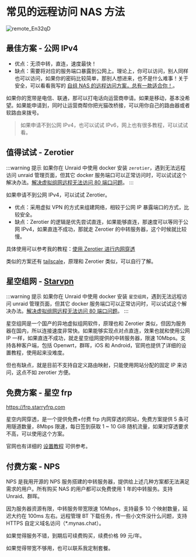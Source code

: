 # 常见的远程访问 NAS 方法

![remote_En32qD](https://img-1255332810.cos.ap-chengdu.myqcloud.com/remote_En32qD.jpg)

## 最佳方案 - 公网 IPv4

- 优点：无须中转，直连，速度最快！
- 缺点：需要将对应的服务端口暴露到公网上。理论上，你可以访问，别人同样也可以访问，如果你的密码比较简单，那别人想进来，也不是什么难事！关于安全，可以看看我写的 [自组 NAS 的远程访问方案，总有一款适合你！](https://slarker.me/remote-nas/)。

如果你的宽带是电信、联通，那可以打电话向运营商申请。如果是移动，基本没希望。如果能申请到，同时让运营商帮你把光猫改桥接，可以用你自己的路由器或者软路由来拨号。

> 如果申请不到公网 IPv4，也可以试试 IPv6，网上也有很多教程，可以试试看。

## 值得试试 - Zerotier

:::warning 提示
如果你在 Unraid 中使用 docker 安装 `zerotier`，遇到无法远程访问 unraid 管理页面，但其它 docker 服务端口可以正常访问时，可以试试这个解决办法。[解决虚拟组网远程无法访问 80 端口问题](/unraid/remote.md)。
:::

如果申请不到公网 IPv4，可以试试 Zerotier。

- 优点：采用虚拟 VPN 的方式来组建网络，相较于公网 IP 暴露端口的方式，比较安全。
- 缺点：Zerotier 的逻辑是优先尝试直连，如果能够直连，那速度可以等同于公网 IPv4，如果直连不成功，那就走 Zerotier 的中转服务器，这个时候就比较慢。

具体使用可以参考我的教程：[使用 Zerotier 进行内网穿透](https://slarker.me/zerotier)

类似的方案还有 [tailscale](https://tailscale.com/)，原理和 Zerotier 类似，可以自行了解。

## 星空组网 - [Starvpn](https://starvpn.cn/)

:::warning 提示
如果你在 Unraid 中使用 docker 安装 `星空组网`，遇到无法远程访问 unraid 管理页面，但其它 docker 服务端口可以正常访问时，可以试试这个解决办法。[解决虚拟组网远程无法访问 80 端口问题](/unraid/remote.md)。
:::

星空组网是一个国产的异地虚拟组网软件，原理也和 Zerotier 类似，但因为服务器在国内，所以连接速度非常快。如果能够实现点对点直连，效果也就和使用公网 IP 一样，如果直连不成功，就走星空组网提供的中转服务器，限速 10Mbps。支持各种客户端，包括 Openwrt，群晖，iOS 和 Android，官网也提供了详细的设置教程，使用起来没难度。

但也有缺点，就是目前不支持自定义路由映射，只能使用网站分配的固定 IP 来访问，这点不如 zerotier 方便。

## 免费方案 - 星空 frp

https://frp.starryfrp.com

星空内网穿透，是一个提供免费+付费 frp 内网穿透的网站，免费方案提供 5 条可用隧道数量，8Mbps 限速，每日签到获取 1 ~ 10 GiB 随机流量，如果对穿透要求不高，可以使用这个方案。

官网也有详细的 [设置教程](https://doc.starryfrp.com/#/app/synology) 可供参考。

## 付费方案 - NPS

NPS 是我用开源的 NPS 服务搭建的中转服务器，提供给上述几种方案都无法满足需求的用户。所有购买 NAS 的用户都可以免费使用 1 年的中转服务。支持 Unraid、群晖。

因为服务器资源有限，中转服务带宽限速 10Mbps，支持最多 10 个映射数量，延迟大约在 100ms 左右。远程管理 BT 下载任务，传一些小文件没什么问题，支持 HTTPS 自定义域名访问（*.mynas.chat）。

如果觉得服务不错，到期后可续费购买，续费价格 99 元/年。

如果觉得带宽不够用，也可以联系我定制套餐。